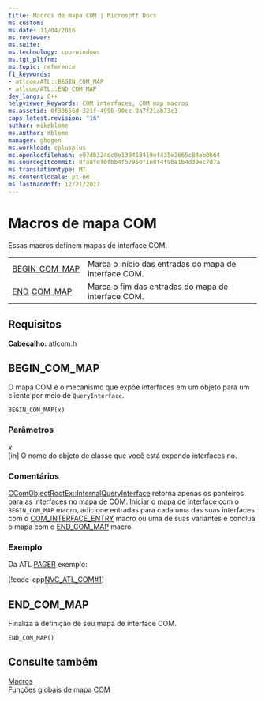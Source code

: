 ```yaml
---
title: Macros de mapa COM | Microsoft Docs
ms.custom: 
ms.date: 11/04/2016
ms.reviewer: 
ms.suite: 
ms.technology: cpp-windows
ms.tgt_pltfrm: 
ms.topic: reference
f1_keywords:
- atlcom/ATL::BEGIN_COM_MAP
- atlcom/ATL::END_COM_MAP
dev_langs: C++
helpviewer_keywords: COM interfaces, COM map macros
ms.assetid: 0f33656d-321f-4996-90cc-9a7f21ab73c3
caps.latest.revision: "16"
author: mikeblome
ms.author: mblome
manager: ghogen
ms.workload: cplusplus
ms.openlocfilehash: e97db324dc8e130418419ef435e2665c84eb0b64
ms.sourcegitcommit: 8fa8fdf0fbb4f57950f1e8f4f9b81b4d39ec7d7a
ms.translationtype: MT
ms.contentlocale: pt-BR
ms.lasthandoff: 12/21/2017
---
```

# <a name="com-map-macros"></a>Macros de mapa COM
Essas macros definem mapas de interface COM.  
  
|||  
|-|-|  
|[BEGIN_COM_MAP](#begin_com_map)|Marca o início das entradas do mapa de interface COM.|  
|[END_COM_MAP](#end_com_map)|Marca o fim das entradas do mapa de interface COM.|  

## <a name="requirements"></a>Requisitos  
 **Cabeçalho:** atlcom.h  
   
##  <a name="begin_com_map"></a>BEGIN_COM_MAP  
 O mapa COM é o mecanismo que expõe interfaces em um objeto para um cliente por meio de `QueryInterface`.  
  
```
BEGIN_COM_MAP(x)
```  
  
### <a name="parameters"></a>Parâmetros  
 *x*  
 [in] O nome do objeto de classe que você está expondo interfaces no.  
  
### <a name="remarks"></a>Comentários  
 [CComObjectRootEx::InternalQueryInterface](ccomobjectrootex-class.md#internalqueryinterface) retorna apenas os ponteiros para as interfaces no mapa de COM. Iniciar o mapa de interface com o `BEGIN_COM_MAP` macro, adicione entradas para cada uma das suas interfaces com o [COM_INTERFACE_ENTRY](com-interface-entry-macros.md#com_interface_entry) macro ou uma de suas variantes e conclua o mapa com o [END_COM_MAP](#end_com_map) macro.  

  
### <a name="example"></a>Exemplo  
 Da ATL [PAGER](../../visual-cpp-samples.md) exemplo:  
  
 [!code-cpp[NVC_ATL_COM#1](../../atl/codesnippet/cpp/com-map-macros_1.h)]  
  

  
##  <a name="end_com_map"></a>END_COM_MAP  
 Finaliza a definição de seu mapa de interface COM.  
  
```
END_COM_MAP()
```  
  
## <a name="see-also"></a>Consulte também  
 [Macros](../../atl/reference/atl-macros.md)   
 [Funções globais de mapa COM](../../atl/reference/com-map-global-functions.md)
